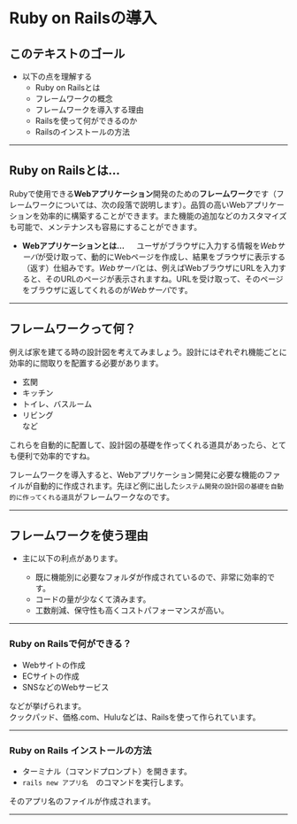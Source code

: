 # Ruby on Railsの導入

## このテキストのゴール  
- 以下の点を理解する   
   - Ruby on Railsとは  
   - フレームワークの概念  
   - フレームワークを導入する理由  
   - Railsを使って何ができるのか  
   - Railsのインストールの方法  
___

## Ruby on Railsとは...  
Rubyで使用できる**Webアプリケーション**開発のための**フレームワーク**です（フレームワークについては、次の段落で説明します）。品質の高いWebアプリケーションを効率的に構築することができます。また機能の追加などのカスタマイズも可能で、メンテナンスも容易にすることができます。  

   * **Webアプリケーションとは…**  　
   ユーザがブラウザに入力する情報を*Webサーバ*が受け取って、動的にWebページを作成し、結果をブラウザに表示する（返す）仕組みです。*Webサーバ*とは、例えばWebブラウザにURLを入力すると、そのURLのページが表示されますね。URLを受け取って、そのページをブラウザに返してくれるのが*Webサーバ*です。  
___
## フレームワークって何？  
例えば家を建てる時の設計図を考えてみましょう。設計にはぞれぞれ機能ごとに効率的に間取りを配置する必要があります。  
   * 玄関  
   * キッチン  
   * トイレ、バスルーム  
   * リビング  
   など  

これらを自動的に配置して、設計図の基礎を作ってくれる道具があったら、とても便利で効率的ですね。   

フレームワークを導入すると、Webアプリケーション開発に必要な機能のファイルが自動的に作成されます。先ほど例に出した`システム開発の設計図の基礎を自動的に作ってくれる道具`がフレームワークなのです。
___

## フレームワークを使う理由  　
- 主に以下の利点があります。  

   - 既に機能別に必要なフォルダが作成されているので、非常に効率的です。  
   - コードの量が少なくて済みます。       　　
   - 工数削減、保守性も高くコストパフォーマンスが高い。        
___

### Ruby on Railsで何ができる？  
- Webサイトの作成        
- ECサイトの作成    
- SNSなどのWebサービス   

などが挙げられます。  
クックパッド、価格.com、Huluなどは、Railsを使って作られています。
___

### Ruby on Rails インストールの方法    
- ターミナル（コマンドプロンプト）を開きます。   
- `rails new アプリ名`　のコマンドを実行します。 

そのアプリ名のファイルが作成されます。    
___
